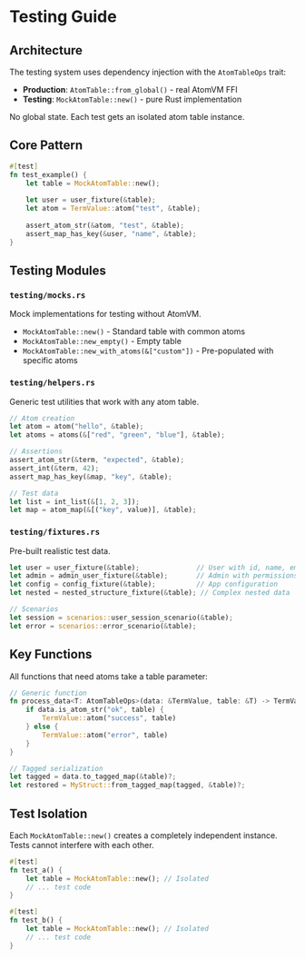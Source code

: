 # Testing Guide

## Architecture

The testing system uses dependency injection with the `AtomTableOps` trait:

- **Production**: `AtomTable::from_global()` - real AtomVM FFI
- **Testing**: `MockAtomTable::new()` - pure Rust implementation

No global state. Each test gets an isolated atom table instance.

## Core Pattern

```rust
#[test]
fn test_example() {
    let table = MockAtomTable::new();
    
    let user = user_fixture(&table);
    let atom = TermValue::atom("test", &table);
    
    assert_atom_str(&atom, "test", &table);
    assert_map_has_key(&user, "name", &table);
}
```

## Testing Modules

### `testing/mocks.rs`

Mock implementations for testing without AtomVM.

- `MockAtomTable::new()` - Standard table with common atoms
- `MockAtomTable::new_empty()` - Empty table
- `MockAtomTable::new_with_atoms(&["custom"])` - Pre-populated with specific atoms

### `testing/helpers.rs`

Generic test utilities that work with any atom table.

```rust
// Atom creation
let atom = atom("hello", &table);
let atoms = atoms(&["red", "green", "blue"], &table);

// Assertions
assert_atom_str(&term, "expected", &table);
assert_int(&term, 42);
assert_map_has_key(&map, "key", &table);

// Test data
let list = int_list(&[1, 2, 3]);
let map = atom_map(&[("key", value)], &table);
```

### `testing/fixtures.rs`

Pre-built realistic test data.

```rust
let user = user_fixture(&table);              // User with id, name, email
let admin = admin_user_fixture(&table);       // Admin with permissions
let config = config_fixture(&table);          // App configuration
let nested = nested_structure_fixture(&table); // Complex nested data

// Scenarios
let session = scenarios::user_session_scenario(&table);
let error = scenarios::error_scenario(&table);
```

## Key Functions

All functions that need atoms take a table parameter:

```rust
// Generic function
fn process_data<T: AtomTableOps>(data: &TermValue, table: &T) -> TermValue {
    if data.is_atom_str("ok", table) {
        TermValue::atom("success", table)
    } else {
        TermValue::atom("error", table)
    }
}

// Tagged serialization
let tagged = data.to_tagged_map(&table)?;
let restored = MyStruct::from_tagged_map(tagged, &table)?;
```

## Test Isolation

Each `MockAtomTable::new()` creates a completely independent instance. Tests cannot interfere with each other.

```rust
#[test] 
fn test_a() {
    let table = MockAtomTable::new(); // Isolated
    // ... test code
}

#[test]
fn test_b() {
    let table = MockAtomTable::new(); // Isolated
    // ... test code  
}
```